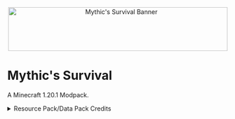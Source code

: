 <center> 
<img src="https://cdn.modrinth.com/data/JLtKHYTf/images/6b7553f139873bb176c8e10d3878aa444b3df1d5.png" alt="Mythic's Survival Banner" width="500" height="100"> 
</center>

# Mythic's Survival
A Minecraft 1.20.1 Modpack.
<details><summary>Resource Pack/Data Pack Credits</summary> 
Detail Brush - Vectorwing 

--- 

Soft Weather - Vectorwing

---

Refined Armour - Vectorwing

---

Smarter Chutes - ABadGameDev

---
No Java Edition Logo - Team Vanillatweaks

---

Fresh Animations (Not included in this repo) - FreshLX

---

Soul Soil Campfire - Team Vanillatweaks

---

Unlit Campfire Icons - thecech12

---

Created Simple Storage (Not included in this repo) - Makzzin

---

Chat Reporting Helper - robotkoer

---

Chat+ (Not included in this repo) - mr_ch0c0late, Zartrix & Victorth

---

Delightful Plaques - Cerealconjugo

---

Create Renewable Ores - F53

---

Create Oxidized - xokz
</details>
